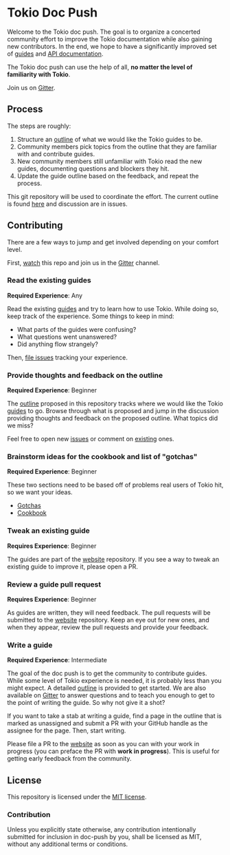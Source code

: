 # Tokio Doc Push

Welcome to the Tokio doc push. The goal is to organize a concerted community
effort to improve the Tokio documentation while also gaining new contributors.
In the end, we hope to have a significantly improved set of [guides] and [API
documentation][api].

The Tokio doc push can use the help of all, **no matter the level of
familiarity with Tokio**.

[guides]: https://tokio.rs/docs
[api]: http://docs.rs/tokio

Join us on [Gitter].

## Process

The steps are roughly:

1) Structure an [outline] of what we would like the Tokio guides to be.
2) Community members pick topics from the outline that they are familiar
   with and contribute guides.
3) New community members still unfamiliar with Tokio read the new
   guides, documenting questions and blockers they hit.
4) Update the guide outline based on the feedback, and repeat the
   process.

This git repository will be used to coordinate the effort. The current
outline is found [here][outline] and discussion are in issues.

## Contributing

There are a few ways to jump and get involved depending on your comfort
level.

First, [watch] this repo and join us in the [Gitter] channel.

[watch]: https://help.github.com/articles/watching-and-unwatching-repositories/#watching-a-single-repository

### Read the existing guides

**Required Experience**: Any

Read the existing [guides] and try to learn how to use Tokio. While
doing so, keep track of the experience. Some things to keep in mind:

* What parts of the guides were confusing?
* What questions went unanswered?
* Did anything flow strangely?

Then, [file issues][confusion] tracking your experience.

### Provide thoughts and feedback on the outline

**Required Experience**: Beginner

The [outline] proposed in this repository tracks where we would like the
Tokio [guides] to go. Browse through what is proposed and jump in the
discussion providing thoughts and feedback on the proposed outline. What
topics did we miss?

Feel free to open new [issues][new-issue] or comment on [existing] ones.

### Brainstorm ideas for the cookbook and list of "gotchas"

**Required Experience**: Beginner

These two sections need to be based off of problems real users of Tokio
hit, so we want your ideas.

* [Gotchas](https://github.com/tokio-rs/doc-push/issues/14)
* [Cookbook](https://github.com/tokio-rs/doc-push/issues/23)

### Tweak an existing guide

**Requires Experience**: Beginner

The guides are part of the [website] repository. If you see a way to
tweak an existing guide to improve it, please open a PR.

### Review a guide pull request

**Requires Experience**: Beginner

As guides are written, they will need feedback. The pull requests will be
submitted to the [website] repository. Keep an eye out for new ones, and when
they appear, review the pull requests and provide your feedback.

### Write a guide

**Required Experience**: Intermediate

The goal of the doc push is to get the community to contribute guides.
While some level of Tokio experience is needed, it is probably less than
you might expect. A detailed [outline] is provided to get started. We are also
available on [Gitter] to answer questions
and to teach you enough to get to the point of writing the guide. So why not
give it a shot?

If you want to take a stab at writing a guide, find a page in the
outline that is marked as unassigned and submit a PR with your GitHub
handle as the assignee for the page. Then, start writing.

Please file a PR to the [website] as soon as you can with your work in
progress (you can preface the PR with **work in progress**). This is
useful for getting early feedback from the community.

[Gitter]: https://gitter.im/tokio-rs/doc-blitz
[outline]: outline/README.md
[guides]: https://tokio.rs/docs
[new-issue]: https://github.com/tokio-rs/doc-push/issues/new
[confusion]: https://github.com/tokio-rs/doc-push/issues/new?labels=confusion
[existing]: https://github.com/tokio-rs/doc-push/issues
[website]: http://github.com/tokio-rs/website

## License

This repository is licensed under the [MIT license](LICENSE).

### Contribution

Unless you explicitly state otherwise, any contribution intentionally
submitted for inclusion in doc-push by you, shall be licensed as MIT,
without any additional terms or conditions.
